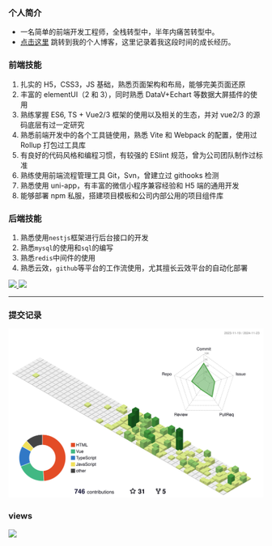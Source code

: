 ### 个人简介

- 一名简单的前端开发工程师，全栈转型中，半年内痛苦转型中。
- [点击这里](https://crazystudent13.cn/) 跳转到我的个人博客，这里记录着我这段时间的成长经历。

### 前端技能

1. 扎实的 H5，CSS3，JS 基础，熟悉页面架构和布局，能够完美页面还原
2. 丰富的 elementUI（2 和 3），同时熟悉 DataV+Echart 等数据大屏插件的使用
3. 熟练掌握 ES6, TS + Vue2/3 框架的使用以及相关的生态，并对 vue2/3 的源码底层有过一定研究
4. 熟悉前端开发中的各个工具链使用，熟悉 Vite 和 Webpack 的配置，使用过 Rollup 打包过工具库
5. 有良好的代码风格和编程习惯，有较强的 ESlint 规范，曾为公司团队制作过标准
6. 熟练使用前端流程管理工具 Git，Svn，曾建立过 githooks 检测
7. 熟悉使用 uni-app，有丰富的微信小程序兼容经验和 H5 端的通用开发
8. 能够部署 npm 私服，搭建项目模板和公司内部公用的项目组件库

### 后端技能

1. 熟悉使用`nestjs`框架进行后台接口的开发
2. 熟悉`mysql`的使用和`sql`的编写
3. 熟悉`redis`中间件的使用
4. 熟悉云效，`github`等平台的工作流使用，尤其擅长云效平台的自动化部署

<div>
<a href="https://github.com/CrazyStudent13">
  <img height="160" src="https://github-readme-stats.vercel.app/api?username=CrazyStudent13&show_icons=true&theme=radical"/>
</a>
<a href="https://github.com/CrazyStudent13">
  <img height="160" src="https://github-readme-stats.vercel.app/api/top-langs/?username=CrazyStudent13&layout=compact&theme=Gradient&bg_color=30,ff758c,e4efe9&text_color=black&title_color=29323c"/>
</a>
</div>

---

### 提交记录

![Personal 3D Metrics](./profile-3d-contrib/profile-green-animate.svg)

### views

![](https://komarev.com/ghpvc/?username=CrazyStudent13)
